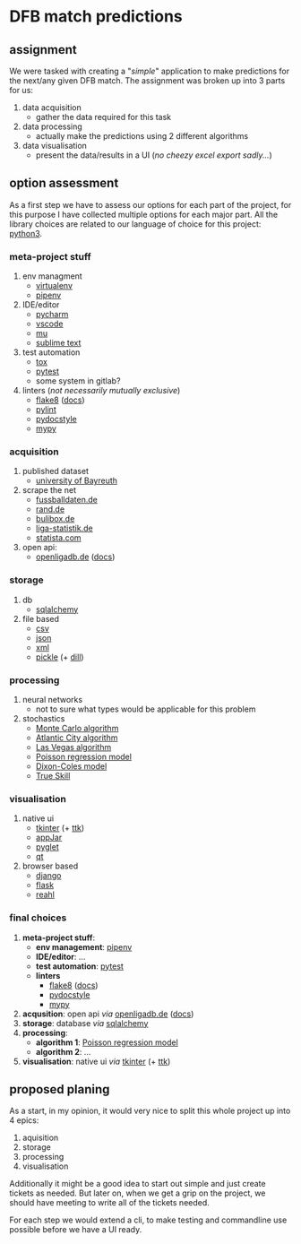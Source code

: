 # DFB match predictions

## assignment
We were tasked with creating a "_simple_" application to make predictions
for the next/any given DFB match.
The assignment was broken up into 3 parts for us:

1. data acquisition
    * gather the data required for this task
2. data processing
    * actually make the predictions using 2 different algorithms
3. data visualisation
    * present the data/results in a UI (_no cheezy excel export sadly..._)


## option assessment
As a first step we have to assess our options for each part of the project,
for this purpose I have collected multiple options for each major part.
All the library choices are related to our language of choice for this project: [python3](https://www.python.org/).

### meta-project stuff
1. env managment
    * [virtualenv](https://virtualenv.pypa.io/en/stable/)
    * [pipenv](https://github.com/pypa/pipenv)
2. IDE/editor
    * [pycharm](https://www.jetbrains.com/pycharm/)
    * [vscode](https://code.visualstudio.com/)
    * [mu](https://codewith.mu/)
    * [sublime text](https://www.sublimetext.com/3)
3. test automation
    * [tox](https://tox.readthedocs.io/en/latest/)
    * [pytest](https://docs.pytest.org/en/latest/)
    * some system in gitlab?
4. linters (*not necessarily mutually exclusive*)
    * [flake8](https://gitlab.com/pycqa/flake8) ([docs](http://flake8.pycqa.org/en/latest/))
    * [pylint](https://www.pylint.org/)
    * [pydocstyle](https://github.com/PyCQA/pydocstyle/tree/2.1.1)
    * [mypy](http://www.mypy-lang.org/)

### acquisition
1. published dataset
    * [university of Bayreuth](https://dbup2date.uni-bayreuth.de/bundesliga.html)
2. scrape the net
    * [fussballdaten.de](https://www.fussballdaten.de/)
    * [rand.de](https://www.ran.de/)
    * [bulibox.de](http://www.bulibox.de/index.html)
    * [liga-statistik.de](https://www.liga-statistik.de/)
    * [statista.com](https://de.statista.com/themen/63/bundesliga/)
3. open api:
    * [openligadb.de](https://www.openligadb.de/) ([docs](https://github.com/OpenLigaDB/OpenLigaDB-Samples))

### storage
1. db
    * [sqlalchemy](https://www.sqlalchemy.org/)
2. file based
    * [csv](https://en.wikipedia.org/wiki/Comma-separated_values)
    * [json](https://json.org/)
    * [xml](https://en.wikipedia.org/wiki/XML)
    * [pickle](https://docs.python.org/3.7/library/pickle.html) (+ [dill](https://github.com/uqfoundation/dill))

### processing
1. neural networks
    * not to sure what types would be applicable for this problem
2. stochastics
    * [Monte Carlo algorithm](https://en.wikipedia.org/wiki/Monte_Carlo_algorithm)
    * [Atlantic City algorithm](https://en.wikipedia.org/wiki/Atlantic_City_algorithm)
    * [Las Vegas algorithm](https://en.wikipedia.org/wiki/Las_Vegas_algorithm)
    * [Poisson regression model](https://dashee87.github.io/football/python/predicting-football-results-with-statistical-modelling/)
    * [Dixon-Coles model](https://dashee87.github.io/football/python/predicting-football-results-with-statistical-modelling-dixon-coles-and-time-weighting/)
	* [True Skill]()

### visualisation
1. native ui
    * [tkinter](https://docs.python.org/3/library/tkinter.html) (+ [ttk](https://docs.python.org/3/library/tkinter.ttk.html))
    * [appJar](http://appjar.info/)
    * [pyglet](https://bitbucket.org/pyglet/pyglet/wiki/Home)
    * [qt](http://pythonqt.sourceforge.net/)
2. browser based
    * [django](https://www.djangoproject.com/)
    * [flask](http://flask.pocoo.org/)
    * [reahl](https://www.reahl.org/)

### final choices
1. __meta-project stuff__:
    * __env management__: [pipenv](https://github.com/pypa/pipenv)
    * __IDE/editor__: ...
    * __test automation__: [pytest](https://docs.pytest.org/en/latest/)
    * __linters__
        * [flake8](https://gitlab.com/pycqa/flake8) ([docs](http://flake8.pycqa.org/en/latest/))
        * [pydocstyle](https://github.com/PyCQA/pydocstyle/tree/2.1.1)
        * [mypy](http://www.mypy-lang.org/)
2. __acqusition__: open api _via_ [openligadb.de](https://www.openligadb.de/) ([docs](https://github.com/OpenLigaDB/OpenLigaDB-Samples))
3. __storage__: database _via_ [sqlalchemy](https://www.sqlalchemy.org/)
4. __processing__:
    * __algorithm 1__: [Poisson regression model](https://github.com/dashee87/blogScripts/blob/master/Jupyter/2018-09-13-predicting-football-results-with-statistical-modelling-dixon-coles-and-time-weighting.ipynb)
    * __algorithm 2__: ...
5. __visualisation__: native ui _via_ [tkinter](https://docs.python.org/3/library/tkinter.html) (+ [ttk](https://docs.python.org/3/library/tkinter.ttk.html))

## proposed planing
As a start, in my opinion, it would very nice to split this whole
project up into 4 epics:

1. aquisition
2. storage
3. processing
4. visualisation

Additionally it might be a good idea to start out simple and just create
tickets as needed. But later on, when we get a grip on the project, we
should have meeting to write all of the tickets needed.

For each step we would extend a cli, to make testing and commandline use
possible before we have a UI ready.